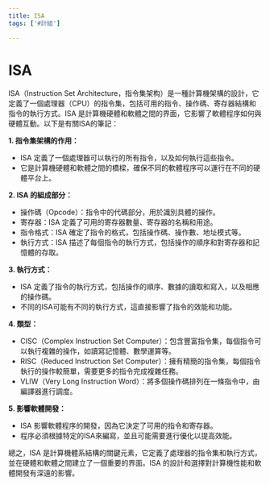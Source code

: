 ```yaml
---
title: ISA
tags: ['#計組']

---
```


# ISA

ISA（Instruction Set Architecture，指令集架构）是一種計算機架構的設計，它定義了一個處理器（CPU）的指令集，包括可用的指令、操作碼、寄存器結構和指令的執行方式。ISA 是計算機硬體和軟體之間的界面，它影響了軟體程序如何與硬體互動。以下是有關ISA的筆記：

**1. 指令集架構的作用：**
- ISA 定義了一個處理器可以執行的所有指令，以及如何執行這些指令。
- 它是計算機硬體和軟體之間的橋樑，確保不同的軟體程序可以運行在不同的硬體平台上。

**2. ISA 的組成部分：**
- 操作碼（Opcode）：指令中的代碼部分，用於識別具體的操作。
- 寄存器：ISA 定義了可用的寄存器數量、寄存器的名稱和用途。
- 指令格式：ISA 確定了指令的格式，包括操作碼、操作數、地址模式等。
- 執行方式：ISA 描述了每個指令的執行方式，包括操作的順序和對寄存器和記憶體的存取。

**3. 執行方式：**
- ISA 定義了指令的執行方式，包括操作的順序、數據的讀取和寫入，以及相應的操作碼。
- 不同的ISA可能有不同的執行方式，這直接影響了指令的效能和功能。

**4. 類型：**
- CISC（Complex Instruction Set Computer）：包含豐富指令集，每個指令可以執行複雜的操作，如讀寫記憶體、數學運算等。
- RISC（Reduced Instruction Set Computer）：擁有精簡的指令集，每個指令執行的操作較簡單，需要更多的指令完成複雜任務。
- VLIW（Very Long Instruction Word）：將多個操作碼排列在一條指令中，由編譯器進行調度。

**5. 影響軟體開發：**
- ISA 影響軟體程序的開發，因為它決定了可用的指令和寄存器。
- 程序必須根據特定的ISA來編寫，並且可能需要進行優化以提高效能。

總之，ISA 是計算機體系結構的關鍵元素，它定義了處理器的指令集和執行方式，並在硬體和軟體之間建立了一個重要的界面。ISA 的設計和選擇對計算機性能和軟體開發有深遠的影響。